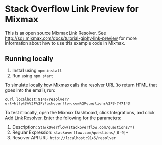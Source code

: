 # Stack Overflow Link Preview for Mixmax

This is an open source Mixmax Link Resolver. See <http://sdk.mixmax.com/docs/tutorial-giphy-link-preview> for more information about how to use this example code in Mixmax.

## Running locally

1. Install using `npm install`
2. Run using `npm start`

To simulate locally how Mixmax calls the resolver URL (to return HTML that goes into the email), run:

```
curl localhost:9146/resolver?url=http%3A%2F%2Fstackoverflow.com%2Fquestions%2F34747143
```
To test it locally, open the Mixmax Dashboard, click Integrations, and click Add Link Resolver.
Enter the following for the parameters:

1. Description: `StackOverflow(stackoverflow.com/questions/*)`
2. Regular Expression: `stackoverflow.com/questions/[0-9]+`
3. Resolver API URL: `http://localhost:9146/resolver`
